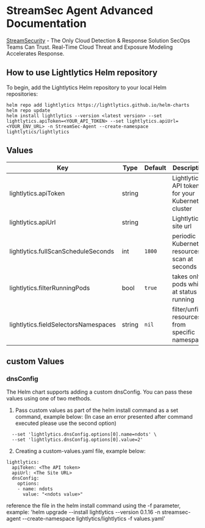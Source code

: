 # StreamSec Agent Advanced Documentation
[StreamSecurity](https://www.stream.security) - The Only Cloud Detection & Response Solution SecOps Teams Can Trust.
Real-Time Cloud Threat and Exposure Modeling Accelerates Response.

## How to use Lightlytics Helm repository
To begin, add the Lightlytics Helm repository to your local Helm repositories:

```
helm repo add lightlytics https://lightlytics.github.io/helm-charts
helm repo update
helm install lightlytics --version <latest version> --set lightlytics.apiToken=<YOUR_API_TOKEN> --set lightlytics.apiUrl=<YOUR_ENV_URL> -n StreamSec-Agent --create-namespace lightlytics/lightlytics
```

## Values

| Key | Type | Default | Description |
|-----|------|---------|-------------|
| lightlytics.apiToken | string |  | Lightlytics API token for your Kubernetes cluster |
| lightlytics.apiUrl | string |  | Lightlytics site url |
| lightlytics.fullScanScheduleSeconds | int | `1800` | periodic Kubernetes resources scan at seconds |
| lightlytics.filterRunningPods | bool | `true` | takes only pods which at status running |
| lightlytics.fieldSelectorsNamespaces | string | `nil` | filter/unfilter resources from specific namespace |

## custom Values
### dnsConfig
The Helm chart supports adding a custom dnsConfig. You can pass these values using one of two methods.
1. Pass custom values as part of the helm install command as a set command, example below:
   (In case an error presented after command executed please use the second option)
```
  --set 'lightlytics.dnsConfig.options[0].name=ndots' \
  --set 'lightlytics.dnsConfig.options[0].value=2'
```
2. Creating a custom-values.yaml file, example below:
```
lightlytics:
  apiToken: <The API token>
  apiUrl: <The Site URL>
  dnsConfig:
    options:
    - name: ndots
      value: "<ndots value>"
```
reference the file in the helm install command using the -f <file name> parameter, example:
'helm upgrade --install lightlytics --version 0.1.16 -n streamsec-agent --create-namespace lightlytics/lightlytics -f values.yaml'

